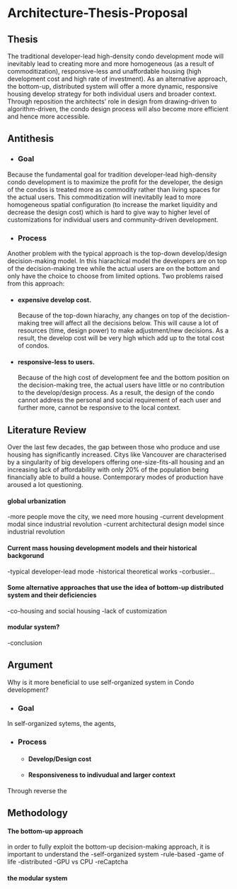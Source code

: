 # Architecture-Thesis-Proposal

## Thesis

The traditional developer-lead high-density condo development mode will inevitably lead to creating more and more homogeneous (as a result of commoditization), responsive-less and unaffordable housing (high development cost and high rate of investment). As an alternative approach, the bottom-up, distributed system will offer a more dynamic, responsive housing develop strategy for both individual users and broader context. Through reposition the architects' role in design from drawing-driven to algorithm-driven, the condo design process will also become more efficient and hence more accessible.



## Antithesis

- ### Goal
Because the fundamental goal for tradition developer-lead high-density condo development is to maximize the profit for the developer, the design of the condos is treated more as commodity rather than living spaces for the actual users. This commoditization will inevitablly lead to more homogeneous spatial configuration (to increase the market liquidity and decrease the design cost) which is hard to give way to higher level of customizations for individual users and community-driven development. 
- ### Process
Another problem with the typical approach is the top-down develop/design decision-making model. In this hiarachical model the developers are on top of the decision-making tree while the actual users are on the bottom and only have the choice to choose from limited options. Two problems raised from this approach:
  - #### expensive develop cost.
      Because of the top-down hiarachy, any changes on top of the decistion-making tree will affect all the decisions below. This will cause a lot of resources (time, design power) to make adjustment/new decisions. As a result, the develop cost will be very high which add up to the total cost of condos.
  - #### responsive-less to users.
      Because of the high cost of development fee and the bottom position on the decision-making tree, the actual users have little or no contribution to the develop/design process. As a result, the design of the condo cannot address the personal and social requirement of each user and further more, cannot be responsive to the local context.
  
  

## Literature Review

Over the last few decades, the gap between those who produce and use housing has significantly increased. Citys like Vancouver are characterised by a singularity of big developers offering one-size-fits-all housing and an increasing lack of affordability with only 20% of the population being financially able to build a house. Contemporary modes of production have aroused a lot questioning. 

#### global urbanization

-more people move the city, we need more housing
-current development modal since industrial revolution
-current architectural design model since industrial revolution

#### Current mass housing development models and their historical backgorund

-typical developer-lead mode
-historical theoretical works
  -corbusier...


#### Some alternative approaches that use the idea of bottom-up distributed system and their deficiencies

-co-housing and social housing
-lack of customization

#### modular system?


-conclusion

## Argument

Why is it more beneficial to use self-organized system in Condo development?
- ### Goal
In self-organized sytems, the agents, 

- ### Process
  - #### Develop/Design cost
  - #### Responsiveness to indivudual and larger context



Through reverse the 

## Methodology

#### The bottom-up approach
in order to fully exploit the bottom-up decision-making approach, it is important to understand the 
-self-organized system
  -rule-based
    -game of life
  -distributed
    -GPU vs CPU
    -reCaptcha

#### the modular system

  
